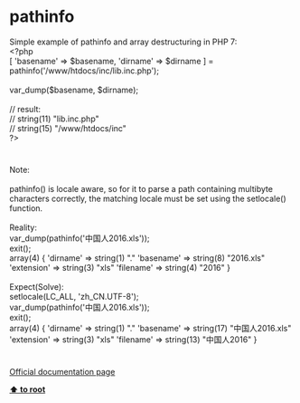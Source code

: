 # pathinfo




<div class="phpcode"><span class="html">
Simple example of pathinfo and array destructuring in PHP 7:<br><span class="default">&lt;?php<br></span><span class="keyword">[ </span><span class="string">&apos;basename&apos; </span><span class="keyword">=&gt; </span><span class="default">$basename</span><span class="keyword">, </span><span class="string">&apos;dirname&apos; </span><span class="keyword">=&gt; </span><span class="default">$dirname </span><span class="keyword">] = </span><span class="default">pathinfo</span><span class="keyword">(</span><span class="string">&apos;/www/htdocs/inc/lib.inc.php&apos;</span><span class="keyword">);<br><br></span><span class="default">var_dump</span><span class="keyword">(</span><span class="default">$basename</span><span class="keyword">, </span><span class="default">$dirname</span><span class="keyword">);<br><br></span><span class="comment">// result:<br>// string(11) &quot;lib.inc.php&quot;<br>// string(15) &quot;/www/htdocs/inc&quot;<br></span><span class="default">?&gt;</span>
</span>
</div>
  

#


<div class="phpcode"><span class="html">
Note:<br><br>pathinfo() is locale aware, so for it to parse a path containing multibyte characters correctly, the matching locale must be set using the setlocale() function. <br><br>Reality:<br>var_dump(pathinfo(&apos;&#x4E2D;&#x56FD;&#x4EBA;2016.xls&apos;));<br>exit();<br>array(4) { &apos;dirname&apos; =&gt; string(1) &quot;.&quot; &apos;basename&apos; =&gt; string(8) &quot;2016.xls&quot; &apos;extension&apos; =&gt; string(3) &quot;xls&quot; &apos;filename&apos; =&gt; string(4) &quot;2016&quot; } <br><br>Expect(Solve):<br>setlocale(LC_ALL, &apos;zh_CN.UTF-8&apos;);<br>var_dump(pathinfo(&apos;&#x4E2D;&#x56FD;&#x4EBA;2016.xls&apos;));<br>exit();<br>array(4) { &apos;dirname&apos; =&gt; string(1) &quot;.&quot; &apos;basename&apos; =&gt; string(17) &quot;&#x4E2D;&#x56FD;&#x4EBA;2016.xls&quot; &apos;extension&apos; =&gt; string(3) &quot;xls&quot; &apos;filename&apos; =&gt; string(13) &quot;&#x4E2D;&#x56FD;&#x4EBA;2016&quot; }</span>
</div>
  

#

[Official documentation page](https://www.php.net/manual/en/function.pathinfo.php)

**[⬆ to root](/)**